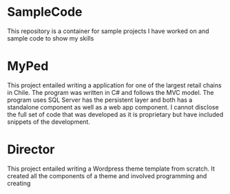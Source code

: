 # SampleCode
This repository is a container for sample projects I have worked on and sample code to show my skills
# MyPed
This project entailed writing a application for one of the largest retail chains in Chile. The program was written in C# and follows
the MVC model. The program uses SQL Server has the persistent layer and both has a standalone component as well as a web app component. I cannot disclose the full set of code that was developed as it is proprietary but have included snippets of the development.
# Director
This project entailed writing a Wordpress theme template from scratch. It created all the components of a theme and involved programming and creating 
